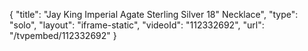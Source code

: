 {
    "title": "Jay King Imperial Agate Sterling Silver 18\" Necklace",
    "type": "solo",
    "layout": "iframe-static",
    "videoId": "112332692",
    "url": "\/tvpembed\/112332692"
}